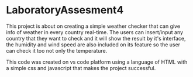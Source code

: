 # LaboratoryAssesment4

This project is about on creating a simple weather checker that can give info of weather in every country real-time.
The users can insert/input any country that they want to check and it will show the result by it's interface, the humidity and wind speed are also included on its feature so the user can check it too not only the temperature.

This code was created on vs code platform using a language of HTML with a simple css and javascript that makes the project successful.
